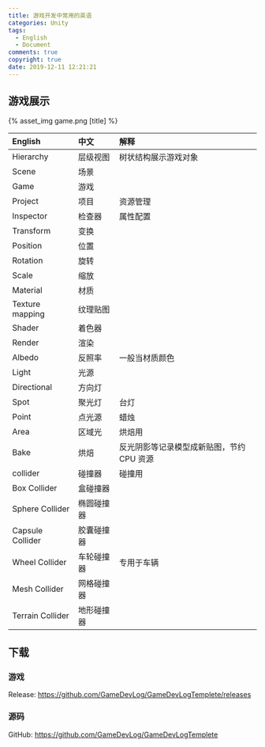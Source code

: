 ```yaml
---
title: 游戏开发中常用的英语
categories: Unity
tags:
  - English
  - Document
comments: true
copyright: true
date: 2019-12-11 12:21:21
---
```


## 游戏展示

{% asset_img game.png [title] %}

<!--more-->

| English | 中文 | 解释 |
|:---|:---|:---|
| Hierarchy | 层级视图 | 树状结构展示游戏对象 |
| Scene | 场景 ||
| Game | 游戏 ||
| Project | 项目 | 资源管理 |
| Inspector | 检查器 | 属性配置 |
| Transform | 变换 ||
| Position | 位置 ||
| Rotation | 旋转 ||
| Scale | 缩放 ||
| Material | 材质 ||
| Texture mapping | 纹理贴图 ||
| Shader | 着色器 ||
| Render | 渲染 ||
| Albedo | 反照率 | 一般当材质颜色 |
| Light | 光源 ||
| Directional | 方向灯 ||
| Spot | 聚光灯 | 台灯 |
| Point | 点光源 | 蜡烛 |
| Area | 区域光 | 烘焙用 |
| Bake | 烘焙 | 反光阴影等记录模型成新贴图，节约 CPU 资源 |
| collider | 碰撞器 | 碰撞用 |
| Box Collider | 盒碰撞器 ||
| Sphere Collider | 椭圆碰撞器 ||
| Capsule Collider | 胶囊碰撞器 ||
| Wheel Collider | 车轮碰撞器 | 专用于车辆 |
| Mesh Collider | 网格碰撞器 ||
| Terrain Collider | 地形碰撞器 ||

## 下载

### 游戏

Release: <https://github.com/GameDevLog/GameDevLogTemplete/releases>

### 源码

GitHub: <https://github.com/GameDevLog/GameDevLogTemplete>